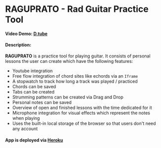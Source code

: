 # RAGUPRATO - Rad Guitar Practice Tool

#### Video Demo: [D.tube](https://d.tube/#!/v/gh05dan0n/QmQuhNVpDk9ArkyKsvA5nne3mq2PJKkaEQ8A6gCXaGSnUc)

#### Description:

**RAGUPRATO** is a practice tool for playing guitar. It consists of personal lessons the user can create which have the following features:

- Youtube integration
- Free flow integration of chord sites like echords via an `Iframe`
- A stopwatch to track how long a track was played / practiced
- Chords can be saved
- Tabs can be created
- Strumming patterns can be created via Drag and Drop
- Personal notes can be saved
- Overview of open and finished lessons with the time dedicated for it
- Microphone integration for visual effects which represent the notes when playing
- Uses the built-in local storage of the browser so that users don't need any account

#### App is deployed via [Heroku](https://raguprato.herokuapp.com/)
